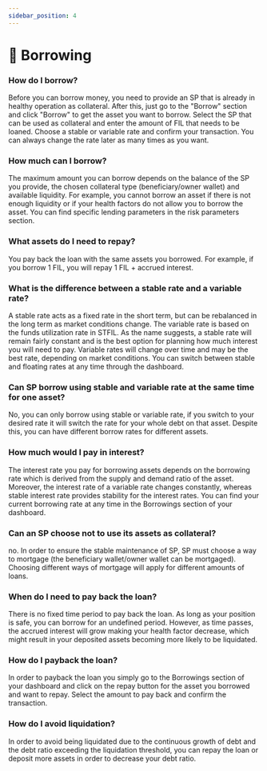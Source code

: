 ```yaml
---
sidebar_position: 4
---
```


# 📌 Borrowing


### How do I borrow?
Before you can borrow money, you need to provide an SP that is already in healthy operation as collateral. After this, just go to the "Borrow" section and click "Borrow" to get the asset you want to borrow. Select the SP that can be used as collateral and enter the amount of FIL that needs to be loaned. Choose a stable or variable rate and confirm your transaction. You can always change the rate later as many times as you want.

### How much can I borrow?
The maximum amount you can borrow depends on the balance of the SP you provide, the chosen collateral type (beneficiary/owner wallet) and available liquidity. For example, you cannot borrow an asset if there is not enough liquidity or if your health factors do not allow you to borrow the asset. You can find specific lending parameters in the risk parameters section.

### What assets do I need to repay?
You pay back the loan with the same assets you borrowed. For example, if you borrow 1 FIL, you will repay 1 FIL + accrued interest.

### What is the difference between a stable rate and a variable rate?
A stable rate acts as a fixed rate in the short term, but can be rebalanced in the long term as market conditions change. The variable rate is based on the funds utilization rate in STFIL. As the name suggests, a stable rate will remain fairly constant and is the best option for planning how much interest you will need to pay. Variable rates will change over time and may be the best rate, depending on market conditions. You can switch between stable and floating rates at any time through the dashboard.

### Can SP borrow using stable and variable rate at the same time for one asset?
No, you can only borrow using stable or variable rate, if you switch to your desired rate it will switch the rate for your whole debt on that asset. Despite this, you can have different borrow rates for different assets.

### How much would I pay in interest?
The interest rate you pay for borrowing assets depends on the borrowing rate which is derived from the supply and demand ratio of the asset. Moreover, the interest rate of a variable rate changes constantly, whereas stable interest rate provides stability for the interest rates. You can find your current borrowing rate at any time in the Borrowings section of your dashboard.

### Can an SP choose not to use its assets as collateral?
no. In order to ensure the stable maintenance of SP, SP must choose a way to mortgage (the beneficiary wallet/owner wallet can be mortgaged). Choosing different ways of mortgage will apply for different amounts of loans.

### When do I need to pay back the loan?
There is no fixed time period to pay back the loan. As long as your position is safe, you can borrow for an undefined period. However, as time passes, the accrued interest will grow making your health factor decrease, which might result in your deposited assets becoming more likely to be liquidated.

### How do I payback the loan?
In order to payback the loan you simply go to the Borrowings section of your dashboard and click on the repay button for the asset you borrowed and want to repay. Select the amount to pay back and confirm the transaction.

### How do I avoid liquidation?
In order to avoid being liquidated due to the continuous growth of debt and the debt ratio exceeding the liquidation threshold, you can repay the loan or deposit more assets in order to decrease your debt ratio.












